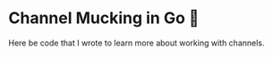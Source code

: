# Channel Mucking in Go :calling:

Here be code that I wrote to learn more about working with channels.
